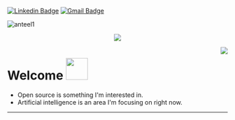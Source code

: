 [![Linkedin Badge](https://img.shields.io/badge/-eelant-blue?style=flat-square&logo=Linkedin&logoColor=white&link=https://www.linkedin.com/in/long-ki%E1%BA%BFn-l%C6%B0%C6%A1ng-845858240/)](https://www.linkedin.com/in/long-ki%E1%BA%BFn-l%C6%B0%C6%A1ng-845858240/)
[![Gmail Badge](https://img.shields.io/badge/-luonglkvn100@gmail.com-c14438?style=flat-square&logo=Gmail&logoColor=white&link=mailto:luonglkvn100@gmail.com)](mailto:luonglkvn100@gmail.com)
<p align="left"> <img src="https://komarev.com/ghpvc/?username=anteel1&label=Profile%20views&color=0e75b6&style=flat" alt="anteel1" /> </p>
<p align="center">
  <img alig src="https://github.com/SuperSupeng/SuperSupeng/blob/master/about.gif" />
</p>



<img align="right" src="https://github-readme-stats.vercel.app/api?username=anteel1&show_icons=true&icon_color=00FF00&text_color=FFA500&bg_color=000080&hide_title=true&hide_border=true" />

# Welcome <img src="https://media.giphy.com/media/mGcNjsfWAjY5AEZNw6/giphy.gif" width="50">

- Open source is something I'm interested in.
- Artificial intelligence is an area I'm focusing on right now.

---






